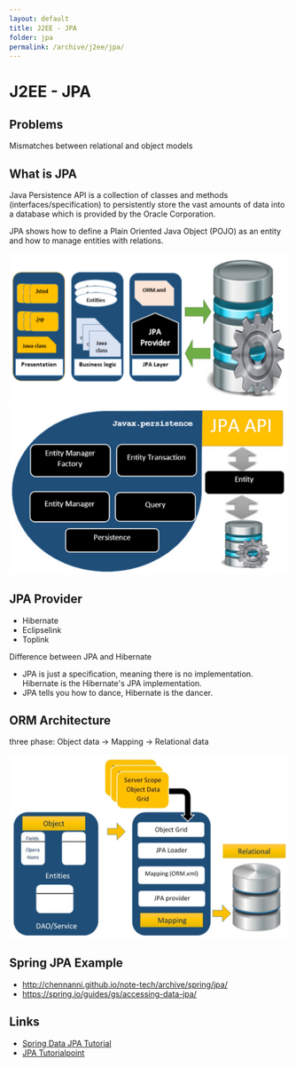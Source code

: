 ```yaml
---
layout: default
title: J2EE - JPA
folder: jpa
permalink: /archive/j2ee/jpa/
---
```


# J2EE - JPA

## Problems

Mismatches between relational and object models

## What is JPA

Java Persistence API is a collection of classes and methods (interfaces/specification) to persistently store 
the vast amounts of data into a database which is provided by the Oracle Corporation.

JPA shows how to define a Plain Oriented Java Object (POJO) as an entity and how to manage entities with relations.

![jpa_arch](img/jpa_arch.png)
![jpa_api](img/jpa_api.png)

## JPA Provider

- Hibernate
- Eclipselink
- Toplink

Difference between JPA and Hibernate

- JPA is just a specification, meaning there is no implementation. Hibernate is the Hibernate's JPA implementation.
- JPA tells you how to dance, Hibernate is the dancer.

## ORM Architecture

three phase: Object data -> Mapping -> Relational data

![jpa_orm](img/jpa_orm.png)

## Spring JPA Example

- <http://chennanni.github.io/note-tech/archive/spring/jpa/>
- <https://spring.io/guides/gs/accessing-data-jpa/>

## Links

- [Spring Data JPA Tutorial](http://www.petrikainulainen.net/spring-data-jpa-tutorial/)
- [JPA Tutorialpoint](http://www.tutorialspoint.com/jpa/)

